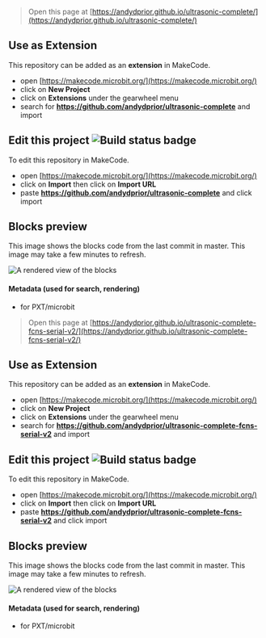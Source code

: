 
> Open this page at [https://andydprior.github.io/ultrasonic-complete/](https://andydprior.github.io/ultrasonic-complete/)

## Use as Extension

This repository can be added as an **extension** in MakeCode.

* open [https://makecode.microbit.org/](https://makecode.microbit.org/)
* click on **New Project**
* click on **Extensions** under the gearwheel menu
* search for **https://github.com/andydprior/ultrasonic-complete** and import

## Edit this project ![Build status badge](https://github.com/andydprior/ultrasonic-complete/workflows/MakeCode/badge.svg)

To edit this repository in MakeCode.

* open [https://makecode.microbit.org/](https://makecode.microbit.org/)
* click on **Import** then click on **Import URL**
* paste **https://github.com/andydprior/ultrasonic-complete** and click import

## Blocks preview

This image shows the blocks code from the last commit in master.
This image may take a few minutes to refresh.

![A rendered view of the blocks](https://github.com/andydprior/ultrasonic-complete/raw/master/.github/makecode/blocks.png)

#### Metadata (used for search, rendering)

* for PXT/microbit
<script src="https://makecode.com/gh-pages-embed.js"></script><script>makeCodeRender("{{ site.makecode.home_url }}", "{{ site.github.owner_name }}/{{ site.github.repository_name }}");</script>



> Open this page at [https://andydprior.github.io/ultrasonic-complete-fcns-serial-v2/](https://andydprior.github.io/ultrasonic-complete-fcns-serial-v2/)

## Use as Extension

This repository can be added as an **extension** in MakeCode.

* open [https://makecode.microbit.org/](https://makecode.microbit.org/)
* click on **New Project**
* click on **Extensions** under the gearwheel menu
* search for **https://github.com/andydprior/ultrasonic-complete-fcns-serial-v2** and import

## Edit this project ![Build status badge](https://github.com/andydprior/ultrasonic-complete-fcns-serial-v2/workflows/MakeCode/badge.svg)

To edit this repository in MakeCode.

* open [https://makecode.microbit.org/](https://makecode.microbit.org/)
* click on **Import** then click on **Import URL**
* paste **https://github.com/andydprior/ultrasonic-complete-fcns-serial-v2** and click import

## Blocks preview

This image shows the blocks code from the last commit in master.
This image may take a few minutes to refresh.

![A rendered view of the blocks](https://github.com/andydprior/ultrasonic-complete-fcns-serial-v2/raw/master/.github/makecode/blocks.png)

#### Metadata (used for search, rendering)

* for PXT/microbit
<script src="https://makecode.com/gh-pages-embed.js"></script><script>makeCodeRender("{{ site.makecode.home_url }}", "{{ site.github.owner_name }}/{{ site.github.repository_name }}");</script>
